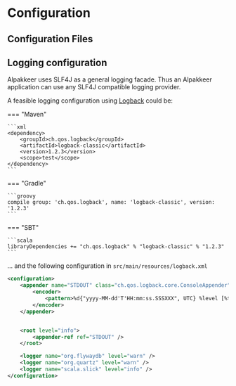 # Configuration

## Configuration Files

## Logging configuration

Alpakkeer uses SLF4J as a general logging facade. Thus an Alpakkeer application can use any SLF4J compatible logging provider.

A feasible logging configuration using [Logback](http://logback.qos.ch/) could be:

=== "Maven"

    ```xml
    <dependency>
        <groupId>ch.qos.logback</groupId>
        <artifactId>logback-classic</artifactId>
        <version>1.2.3</version>
        <scope>test</scope>
    </dependency>
    ```

=== "Gradle"

    ```groovy
    compile group: 'ch.qos.logback', name: 'logback-classic', version: '1.2.3'
    ```

=== "SBT"

    ```scala
    libraryDependencies += "ch.qos.logback" % "logback-classic" % "1.2.3"
    ```

... and the following configuration in `src/main/resources/logback.xml`

```xml
<configuration>
    <appender name="STDOUT" class="ch.qos.logback.core.ConsoleAppender">
        <encoder>
            <pattern>%d{"yyyy-MM-dd'T'HH:mm:ss.SSSXXX", UTC} %level [%thread] [%logger]: %msg%n</pattern>
        </encoder>
    </appender>


    <root level="info">
        <appender-ref ref="STDOUT" />
    </root>

    <logger name="org.flywaydb" level="warn" />
    <logger name="org.quartz" level="warn" />
    <logger name="scala.slick" level="info" />
</configuration>
```